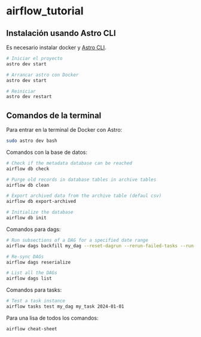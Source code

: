 # airflow_tutorial

## Instalación usando Astro CLI

Es necesario instalar docker y [Astro CLI](https://www.astronomer.io/docs/astro/cli/install-cli?tab=linux#upgrade-the-cli).


```bash
# Iniciar el proyecto
astro dev start

# Arrancar astro con Docker
astro dev start

# Reiniciar
astro dev restart

```

## Comandos de la terminal

Para entrar en la terminal de Docker con Astro:

```bash
sudo astro dev bash
```

Comandos con la base de datos:
```bash
# Check if the metadata database can be reached
airflow db check

# Purge old records in database tables in archive tables
airflow db clean

# Export archived data from the archive table (defaul csv)
airflow db export-archived

# Initialize the database
airflow db init
```

Comandos para dags:
```bash
# Run subsections of a DAG for a specified date range
airflow dags backfill my_dag --reset-dagrun --rerun-failed-tasks --run-backwards -s 2024-01-01 -e 2024-01-10

# Re-sync DAGs
airflow dags reserialize

# List all the DAGs
airflow dags list

``` 

Comandos para tasks:
```bash
# Test a task instance
airflow tasks test my_dag my_task 2024-01-01
```

Para una lisa de todos los comandos:
```bash
airflow cheat-sheet
```